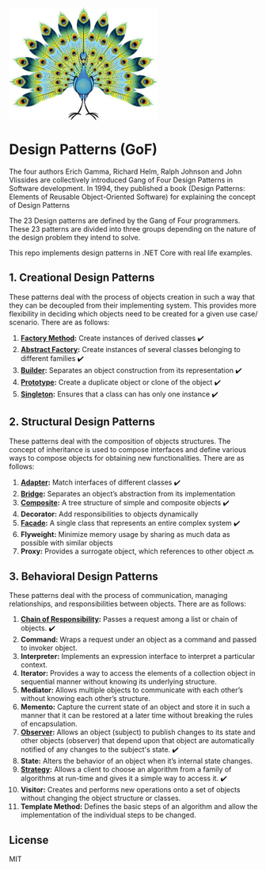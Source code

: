 ![Image of Design Patterns](https://github.com/hamzaak/designpatterns/blob/master/assets/peacock.jpg)
# Design Patterns (GoF)
The four authors Erich Gamma, Richard Helm, Ralph Johnson and John Vlissides are collectively introduced Gang of Four Design Patterns in Software development. In 1994, they published a book (Design Patterns: Elements of Reusable Object-Oriented Software) for explaining the concept of Design Patterns

The 23 Design patterns are defined by the Gang of Four programmers. These 23 patterns are divided into three groups depending on the nature of the design problem they intend to solve.

This repo implements design patterns in .NET Core with real life examples.

## 1. Creational Design Patterns
These patterns deal with the process of objects creation in such a way that they can be decoupled from their implementing system. This provides more flexibility in deciding which objects need to be created for a given use case/ scenario. There are as follows:
1. **[Factory Method](factorymethod/):** Create instances of derived classes :heavy_check_mark:
2. **[Abstract Factory](abstractfactory/):** Create instances of several classes belonging to different families :heavy_check_mark:
3. **[Builder](builder/):** Separates an object construction from its representation :heavy_check_mark:
4. **[Prototype](prototype/):** Create a duplicate object or clone of the object :heavy_check_mark:
5. **[Singleton](singleton/):** Ensures that a class can has only one instance :heavy_check_mark:

## 2. Structural Design Patterns
These patterns deal with the composition of objects structures. The concept of inheritance is used to compose interfaces and define various ways to compose objects for obtaining new functionalities. There are as follows:
1. **[Adapter](adapter/):** Match interfaces of different classes :heavy_check_mark:
2. **[Bridge](bridge/):** Separates an object’s abstraction from its implementation 
3. **[Composite](composite/):** A tree structure of simple and composite objects :heavy_check_mark:
4. **Decorator:** Add responsibilities to objects dynamically
5. **[Facade](facade/):** A single class that represents an entire complex system :heavy_check_mark:
6. **Flyweight:** Minimize memory usage by sharing as much data as possible with similar objects
7. **Proxy:** Provides a surrogate object, which references to other object :soon:

## 3. Behavioral Design Patterns
These patterns deal with the process of communication, managing relationships, and responsibilities between objects. There are as follows:
1. **[Chain of Responsibility](chainofresponsibility/):** Passes a request among a list or chain of objects. :heavy_check_mark:
2. **Command:** Wraps a request under an object as a command and passed to invoker object.
3. **Interpreter:** Implements an expression interface to interpret a particular context.
4. **Iterator:** Provides a way to access the elements of a collection object in sequential manner without knowing its underlying structure.
5. **Mediator:** Allows multiple objects to communicate with each other’s without knowing each other’s structure.
6. **Memento:** Capture the current state of an object and store it in such a manner that it can be restored at a later time without breaking the rules of encapsulation.
7. **[Observer](observer/):** Allows an object (subject) to publish changes to its state and other objects (observer) that depend upon that object are automatically notified of any changes to the subject's state. :heavy_check_mark:
8. **State:** Alters the behavior of an object when it’s internal state changes.
9. **[Strategy](strategy/):** Allows a client to choose an algorithm from a family of algorithms at run-time and gives it a simple way to access it. :heavy_check_mark:
10. **Visitor:** Creates and performs new operations onto a set of objects without changing the object structure or classes.
11. **Template Method:** Defines the basic steps of an algorithm and allow the implementation of the individual steps to be changed.

License
----

MIT